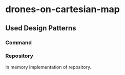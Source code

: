 # drones-on-cartesian-map

## Used Design Patterns

### Command
 
 
 
### Repository 

In memory implementation of repository.
